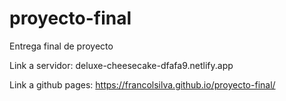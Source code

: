 # proyecto-final
Entrega final de proyecto

Link a servidor:
deluxe-cheesecake-dfafa9.netlify.app

Link a github pages:
https://francolsilva.github.io/proyecto-final/